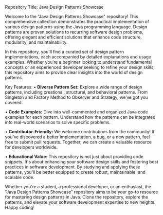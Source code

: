 Repository Title: Java Design Patterns Showcase

Welcome to the "Java Design Patterns Showcase" repository! This comprehensive collection demonstrates the practical implementation of various design patterns using the Java programming language. Design patterns are proven solutions to recurring software design problems, offering elegant and efficient solutions that enhance code structure, modularity, and maintainability.

In this repository, you'll find a curated set of design pattern implementations, each accompanied by detailed explanations and usage examples. Whether you're a beginner looking to understand fundamental concepts or an experienced developer seeking to refine your design skills, this repository aims to provide clear insights into the world of design patterns.

Key Features:
• **Diverse Pattern Set:** Explore a wide range of design patterns, including creational, structural, and behavioral patterns. From Singleton and Factory Method to Observer and Strategy, we've got you covered.

• **Code Examples:** Dive into well-commented and organized Java code examples for each pattern. Understand how the patterns can be integrated into real-world scenarios to solve specific problems.

• **Contributor-Friendly:** We welcome contributions from the community! If you've discovered a better implementation, a bug, or a new pattern, feel free to submit pull requests. Together, we can create a valuable resource for developers worldwide.

• **Educational Value:** This repository is not just about providing code snippets. It's about enhancing your software design skills and fostering best practices in software development. By studying and applying these patterns, you'll be better equipped to create robust, maintainable, and scalable code.

Whether you're a student, a professional developer, or an enthusiast, the "Java Design Patterns Showcase" repository aims to be your go-to resource for mastering design patterns in Java. Clone the repository, explore the patterns, and elevate your software development expertise to new heights. Happy coding!
